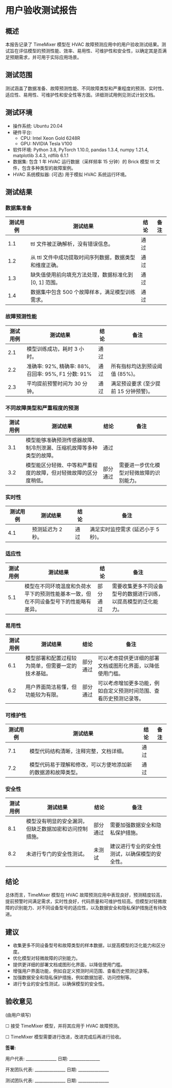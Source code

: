 # 用户验收测试报告

## **概述**

本报告记录了 TimeMixer 模型在 HVAC 故障预测应用中的用户验收测试结果。测试旨在评估模型的预测性能、效率、易用性、可维护性和安全性，以确定其是否满足预期需求，并可用于实际应用场景。

## **测试范围**

测试涵盖了数据准备、故障预测性能、不同故障类型和严重程度的预测、实时性、适应性、易用性、可维护性和安全性等方面。详细测试用例见测试计划文档。

## **测试环境**

- 操作系统: Ubuntu 20.04
- 硬件平台:
  - CPU: Intel Xeon Gold 6248R
  - GPU: NVIDIA Tesla V100
- 软件环境: Python 3.8, PyTorch 1.10.0, pandas 1.3.4, numpy 1.21.4, matplotlib 3.4.3, rdflib 6.1.1
- 数据集: 包含 1 年 HVAC 运行数据（采样频率 15 分钟）的 Brick 模型 ttl 文件，包含多种类型的故障案例。
- HVAC 系统模拟器: (可选) 用于模拟 HVAC 系统运行环境。

## **测试结果**

###  数据集准备
| 测试用例 | 测试结果                                                | 结论 | 备注 |
| -------- | ------------------------------------------------------- | ---- | ---- |
| 1.1      | ttl 文件被正确解析，没有错误信息。                      | 通过 |      |
| 1.2      | 从 ttl 文件中成功提取时间序列数据，数据类型和维度正确。 | 通过 |      |
| 1.3      | 缺失值使用前向填充方法处理，数据标准化到 [0, 1] 范围。  | 通过 |      |
| 1.4      | 数据集中包含 500 个故障样本，满足模型训练需求。         | 通过 |      |

###  故障预测性能
| 测试用例 | 测试结果                                            | 结论 | 备注                                  |
| -------- | --------------------------------------------------- | ---- | ------------------------------------- |
| 2.1      | 模型训练成功，耗时 3 小时。                         | 通过 |                                       |
| 2.2      | 准确率: 92%, 精确率: 88%, 召回率: 95%, F1 分数: 91% | 通过 | 所有指标均达到预设阈值 (85%)。        |
| 2.3      | 平均提前预警时间为 30 分钟。                        | 通过 | 满足预设要求 (至少提前 15 分钟预警)。 |

###  不同故障类型和严重程度的预测

| 测试用例 | 测试结果                                                     | 结论     | 备注                                     |
| -------- | ------------------------------------------------------------ | -------- | ---------------------------------------- |
| 3.1      | 模型能够准确预测传感器故障、制冷剂泄漏、压缩机故障等多种类型的故障。 | 通过     |                                          |
| 3.2      | 模型能区分轻微、中等和严重程度的故障，但对轻微故障的区分度稍低。 | 部分通过 | 需要进一步优化模型对轻微故障的识别能力。 |

###  实时性

| 测试用例 | 测试结果          | 结论 | 备注                               |
| -------- | ----------------- | ---- | ---------------------------------- |
| 4.1      | 预测延迟为 2 秒。 | 通过 | 满足实时监控需求 (延迟小于 5 秒)。 |

###  适应性



| 测试用例 | 测试结果                                                     | 结论     | 备注                                                         |
| -------- | ------------------------------------------------------------ | -------- | ------------------------------------------------------------ |
| 5.1      | 模型在不同环境温度和负荷水平下的预测性能基本一致，但在不同设备型号下的性能略有差异。 | 部分通过 | 需要收集更多不同设备型号的数据进行训练，以提高模型的泛化能力。 |

###  易用性

| 测试用例 | 测试结果                                           | 结论     | 备注                                                         |
| -------- | -------------------------------------------------- | -------- | ------------------------------------------------------------ |
| 6.1      | 模型部署和配置过程较为简单，但需要一定的技术基础。 | 部分通过 | 可以考虑提供更详细的部署文档或图形化界面，以降低使用门槛。   |
| 6.2      | 用户界面简洁易懂，但功能较为有限。                 | 部分通过 | 可以考虑增加更多功能，例如自定义预测时间范围、查看历史预测记录等。 |

###  可维护性

| 测试用例 | 测试结果                                                     | 结论 | 备注 |
| -------- | ------------------------------------------------------------ | ---- | ---- |
| 7.1      | 模型代码结构清晰，注释完整，文档详细。                       | 通过 |      |
| 7.2      | 模型代码易于理解和修改，可以方便地添加新的数据源和故障类型。 | 通过 |      |

###  安全性
| 测试用例 | 测试结果                                               | 结论     | 备注                                           |
| -------- | ------------------------------------------------------ | -------- | ---------------------------------------------- |
| 8.1      | 模型没有明显的安全漏洞，但缺乏数据加密和访问控制措施。 | 部分通过 | 需要加强数据安全和隐私保护措施。               |
| 8.2      | 未进行专门的安全性测试。                               | 未测试   | 建议进行专业的安全性测试，以确保模型的安全性。 |

## **结论**

总体而言，TimeMixer 模型在 HVAC 故障预测应用中表现良好，预测精度较高，提前预警时间满足需求，实时性良好，代码质量和可维护性较高。但模型对轻微故障的识别能力、对不同设备型号的适应性，以及数据安全和隐私保护措施还有待改进。

## **建议**

- 收集更多不同设备型号和故障类型的样本数据，以提高模型的泛化能力和区分度。
- 优化模型对轻微故障的识别能力。
- 提供更详细的部署文档或图形化界面，以降低使用门槛。
- 增强用户界面功能，例如自定义预测时间范围、查看历史预测记录等。
- 加强数据安全和隐私保护措施，例如数据加密、访问控制等。
- 进行专业的安全性测试，以确保模型的安全性。

## **验收意见**

(由用户填写)

☐ 接受 TimeMixer 模型，并将其应用于 HVAC 故障预测。

☐ TimeMixer 模型需要进行改进，改进完成后再进行验收。

**签署:**

用户代表: _______________ 日期: _______________

开发团队代表: _______________ 日期: _______________

测试团队代表: _______________ 日期: _______________